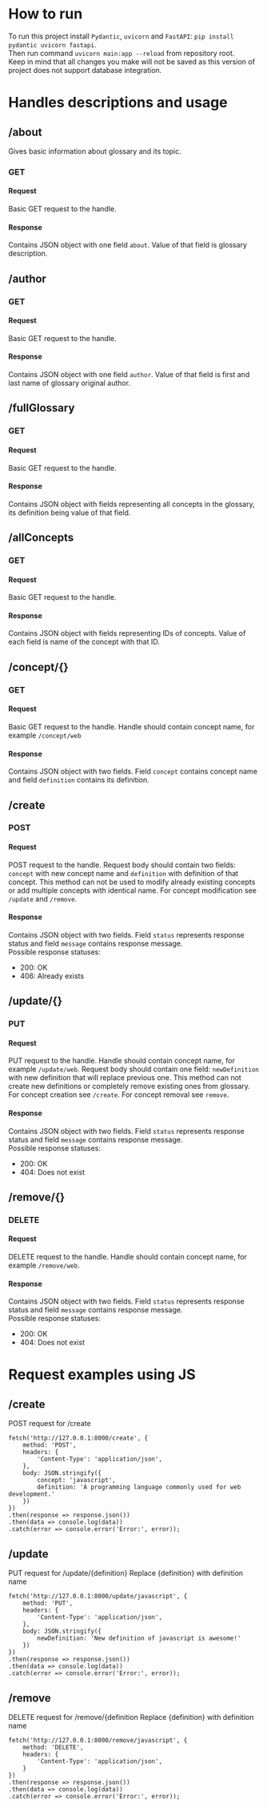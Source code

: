 # How to run
To run this project install `Pydantic`, `uvicorn` and `FastAPI`: `pip install pydantic uvicorn fastapi`.<br>
Then run command `uvicorn main:app --reload` from repository root.<br>
Keep in mind that all changes you make will not be saved as this version of project does not support database integration.<br>

# Handles descriptions and usage

## /about
Gives basic information about glossary and its topic.
### GET
#### Request
Basic GET request to the handle.
#### Response
Contains JSON object with one field `about`. Value of that field is glossary description.

## /author
### GET
#### Request
Basic GET request to the handle.
#### Response
Contains JSON object with one field `author`. Value of that field is first and last name of glossary original author. 

## /fullGlossary
### GET
#### Request
Basic GET request to the handle.
#### Response
Contains JSON object with fields representing all concepts in the glossary, its definition being value of that field.

## /allConcepts
### GET
#### Request
Basic GET request to the handle.
#### Response
Contains JSON object with fields representing IDs of concepts. Value of each field is name of the concept with that ID.

## /concept/{}
### GET
#### Request
Basic GET request to the handle. Handle should contain concept name, for example `/concept/web`
#### Response
Contains JSON object with two fields. Field `concept` contains concept name and field `definition` contains its definition. 

## /create
### POST
#### Request
POST request to the handle. Request body should contain two fields: `concept` with new concept name and `definition` with definition of that concept. This method can not be used to modify already existing concepts or add multiple concepts with identical name. <be>
For concept modification see `/update` and `/remove`.
#### Response
Contains JSON object with two fields. Field `status` represents response status and field `message` contains response message. <br>
Possible response statuses:
- 200: OK
- 406: Already exists

## /update/{}
### PUT
#### Request
PUT request to the handle. Handle should contain concept name, for example `/update/web`. Request body should contain one field: `newDefinition` with new definition that will replace previous one. This method can not create new definitions or completely remove existing ones from glossary. <br>
For concept creation see `/create`. For concept removal see `remove`.  
#### Response
Contains JSON object with two fields. Field `status` represents response status and field `message` contains response message. <br>
Possible response statuses:
- 200: OK
- 404: Does not exist

## /remove/{}
### DELETE
#### Request
DELETE request to the handle. Handle should contain concept name, for example `/remove/web`.
#### Response
Contains JSON object with two fields. Field `status` represents response status and field `message` contains response message. <br>
Possible response statuses:
- 200: OK
- 404: Does not exist


# Request examples using JS
## /create
POST request for /create 
```
fetch('http://127.0.0.1:8000/create', {
    method: 'POST',
    headers: {
        'Content-Type': 'application/json', 
    },
    body: JSON.stringify({
        concept: 'javascript', 
        definition: 'A programming language commonly used for web development.' 
    })
})
.then(response => response.json()) 
.then(data => console.log(data)) 
.catch(error => console.error('Error:', error)); 
```

## /update
PUT request for /update/{definition}
Replace {definition} with definition name
```
fetch('http://127.0.0.1:8000/update/javascript', {
    method: 'PUT',
    headers: {
        'Content-Type': 'application/json', 
    },
    body: JSON.stringify({
        newDefinition: 'New definition of javascript is awesome!' 
    })
})
.then(response => response.json()) 
.then(data => console.log(data)) 
.catch(error => console.error('Error:', error));
```

## /remove
DELETE request for /remove/{definition
Replace {definition} with definition name
```
fetch('http://127.0.0.1:8000/remove/javascript', {
    method: 'DELETE',
    headers: {
        'Content-Type': 'application/json', 
    }
})
.then(response => response.json()) 
.then(data => console.log(data)) 
.catch(error => console.error('Error:', error));
```